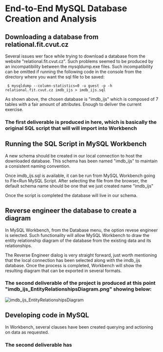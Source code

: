 # End-to-End MySQL Database Creation and Analysis

## Downloading a database from relational.fit.cvut.cz

Several issues wer face while trying to download a database from the website "relational.fit.cvut.cz". Such problems seemed to be produced by an incompatibility between the mysqldump.exe files. Such incompatibility can be omitted if running the following code in the console from the directory where you want the sql file to be saved:

``` $ mysqldump --column-statistics=0 -u guest -p -h relational.fit.cvut.cz imdb_ijs > imdb_ijs.sql```

As shown above, the chosen database is "imdb_ijs" which is composed of 7 tables with a fair amount of attributes. Enough to deliver the current exercise.

### The first deliverable is produced in here, which is basically the original SQL script that will will import into Workbench


## Running the SQL Script in MySQL Workbench

A new schema should be created in our local connection to host the downloaded database. This schema has been named "imdb_ijs" to maintain a consistent naming convention.

Once imdb_ijs.sql is available, it can be run from MySQL Workbench going to Fle<Run MySQL Script. After selecting the file from the browser, the default schema name should be one that we just created name "imdb_ijs"

Once the script is completed the database will live in our schema.


## Reverse engineer the database to create a diagram

In MySQL Workbench, from the Database menu, the option revese engineer is selected. Such functionality will allow MySQL Workbench to draw the entity relationship diagram of the database from the existing data and its relationships.

The Reverse Engineer dialog is very straight forward, just worth mentioning that the local connection has been selected along with the imdb_ijs database. Once the process is completed, Workbench will show the resulting diagram that can be exported in several formats.

### The second deliverable of the project is produced at this point "imdb_ijs_EntityRelationshipsDiagram.png" showing below:

![imdb_ijs_EntityRelationshipsDiagram](imdb_ijs_EntityRelationshipsDiagram.png)


## Developing code in MySQL

In Workbench, several clauses have been created querying and actioning on data as requested. 

### The second deliverable has